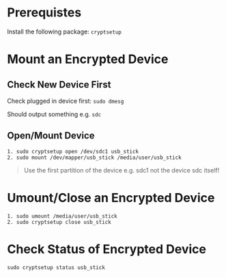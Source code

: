 # Prerequistes

Install the following package: `cryptsetup`

# Mount an Encrypted Device

## Check New Device First

Check plugged in device first: `sudo dmesg`

Should output something e.g. `sdc`

## Open/Mount Device

```
1. sudo cryptsetup open /dev/sdc1 usb_stick
2. sudo mount /dev/mapper/usb_stick /media/user/usb_stick
```
> Use the first partition of the device e.g. sdc1 not the device sdc itself!

# Umount/Close an Encrypted Device

```
1. sudo umount /media/user/usb_stick
2. sudo cryptsetup close usb_stick
```

# Check Status of Encrypted Device

`sudo cryptsetup status usb_stick`
